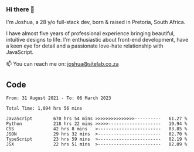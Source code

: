### Hi there 👋

I'm Joshua, a 28 y/o full-stack dev, born & raised in Pretoria, South Africa. 

I have almost five years of professional experience bringing beautiful, intuitive designs to life. I'm enthusiastic about front-end development, have a keen eye for detail and a passionate love-hate relationship with JavaScript.

📫 You can reach me on: joshua@sitelab.co.za

## **Code**

<!--START_SECTION:waka-->

```text
From: 31 August 2021 - To: 06 March 2023

Total Time: 1,094 hrs 56 mins

JavaScript        670 hrs 54 mins >>>>>>>>>>>>>>>----------   61.27 %
Python            218 hrs 22 mins >>>>>--------------------   19.94 %
CSS               42 hrs 8 mins   >------------------------   03.85 %
JSON              29 hrs 32 mins  >------------------------   02.70 %
TypeScript        23 hrs 59 mins  >------------------------   02.19 %
JSX               22 hrs 51 mins  >------------------------   02.09 %
```

<!--END_SECTION:waka-->
